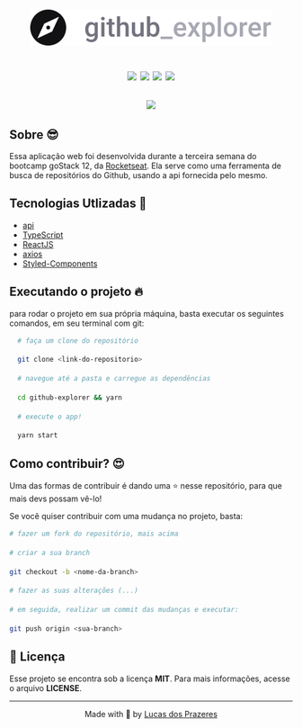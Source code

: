 <h1 align="center">
  <img src=".github/logo.svg" />

  <p align=center>
  <img src="https://img.shields.io/badge/api-github-%233a3a3a" />

  <img src="https://img.shields.io/badge/frontend-reactjs-%232be0ed" />

  <img src="https://img.shields.io/badge/style-styled--components-ff69b4" />

  <img src="https://img.shields.io/badge/from-rocketseat-blueviolet" />
  </P>
</h1>
<p align=center>
  <img src=".github/app.gif" style="width: 540px;">
</p>

<h2>Sobre 😎</h2>

<p>
  Essa aplicação web foi desenvolvida durante a terceira semana do bootcamp goStack 12, da <a href="https://rocketseat.com.br/">Rocketseat</a>. Ela serve como uma ferramenta de busca de repositórios do Github, usando a api fornecida pelo mesmo.
</p>

<h2>Tecnologias Utlizadas 🚀</h2>
<ul>
  <li>
    <a href="https://api.github.com">api</a>
  </li>
  <li>
    <a href="https://www.typescriptlang.org/">TypeScript</a>
  </li>
  <li>
    <a href="https://reactjs.org/">ReactJS</a>
  </li>
  <li>
    <a href="https://github.com/axios/axios">axios</a>
  </li>
  <li>
    <a href="https://styled-components.com/">Styled-Components</a>
  </li>
</ul>

<h2>Executando o projeto 🔥</h2>

<p>
  para rodar o projeto em sua própria máquina, basta executar os seguintes comandos, em seu terminal com git:
</p>

```bash
  # faça um clone do repositório

  git clone <link-do-repositorio>

  # navegue até a pasta e carregue as dependências

  cd github-explorer && yarn

  # execute o app!

  yarn start
```

<h2>Como contribuir? 😍</h2>

<p>
  Uma das formas de contribuir é dando uma ⭐ nesse repositório, para que mais devs possam vê-lo!

  Se você quiser contribuir com uma mudança no projeto, basta:

  ```bash
  # fazer um fork do repositório, mais acima

  # criar a sua branch

  git checkout -b <nome-da-branch>

  # fazer as suas alterações (...)

  # em seguida, realizar um commit das mudanças e executar:

  git push origin <sua-branch>
  ```
</p>


<h2>📝 Licença</h2>
Esse projeto se encontra sob a licença <strong>MIT</strong>. Para mais informações, acesse o arquivo <strong>LICENSE</strong>.

<hr>

<p align=center>
  Made with 💜 by <a href="https://www.linkedin.com/in/lucas-prazeres/">Lucas dos Prazeres</a>
</p>
